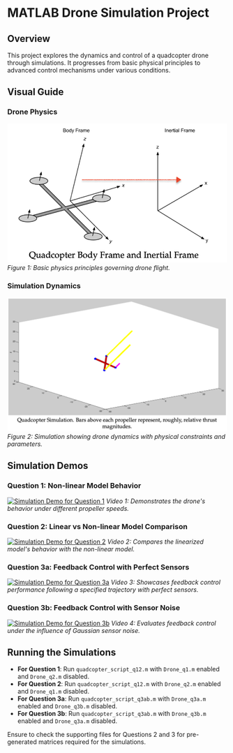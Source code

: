 # MATLAB Drone Simulation Project

## Overview
This project explores the dynamics and control of a quadcopter drone through simulations. It progresses from basic physical principles to advanced control mechanisms under various conditions.

## Visual Guide

### Drone Physics
![Basic Physics of a Drone](/vids_and_pics/quad_physics_demo.png)
*Figure 1: Basic physics principles governing drone flight.*

### Simulation Dynamics
![Drone Dynamics Simulation](/vids_and_pics/quad_sim_demo.png)
*Figure 2: Simulation showing drone dynamics with physical constraints and parameters.*

## Simulation Demos

### Question 1: Non-linear Model Behavior
[![Simulation Demo for Question 1](/vids_and_pics/video_thumbnail_q1.png)](/vids_and_pics/q1_drone_c.mp4)
*Video 1: Demonstrates the drone's behavior under different propeller speeds.*

### Question 2: Linear vs Non-linear Model Comparison
[![Simulation Demo for Question 2](/vids_and_pics/video_thumbnail_q2.png)](/vids_and_pics/q2_drone_c.mp4)
*Video 2: Compares the linearized model's behavior with the non-linear model.*

### Question 3a: Feedback Control with Perfect Sensors
[![Simulation Demo for Question 3a](/vids_and_pics/video_thumbnail_q3a.png)](/vids_and_pics/q3a_drone_c.mp4)
*Video 3: Showcases feedback control performance following a specified trajectory with perfect sensors.*

### Question 3b: Feedback Control with Sensor Noise
[![Simulation Demo for Question 3b](/vids_and_pics/video_thumbnail_q3b.png)](/vids_and_pics/q3b_drone_c.mp4)
*Video 4: Evaluates feedback control under the influence of Gaussian sensor noise.*

## Running the Simulations

- **For Question 1**: Run `quadcopter_script_q12.m` with `Drone_q1.m` enabled and `Drone_q2.m` disabled.
- **For Question 2**: Run `quadcopter_script_q12.m` with `Drone_q2.m` enabled and `Drone_q1.m` disabled.
- **For Question 3a**: Run `quadcopter_script_q3ab.m` with `Drone_q3a.m` enabled and `Drone_q3b.m` disabled.
- **For Question 3b**: Run `quadcopter_script_q3ab.m` with `Drone_q3b.m` enabled and `Drone_q3a.m` disabled.

Ensure to check the supporting files for Questions 2 and 3 for pre-generated matrices required for the simulations.

